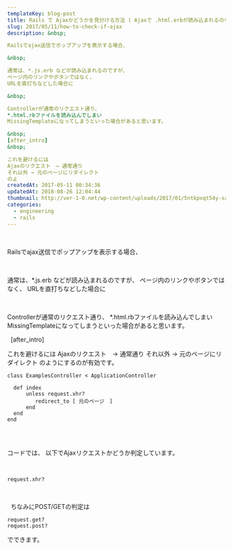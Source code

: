 ```yaml
---
templateKey: blog-post
title: Rails で Ajaxかどうかを見分ける方法 ( Ajaxで .html.erbが読み込まれるのを防ぐ）
slug: 2017/05/11/how-to-check-if-ajax
description: &nbsp;

Railsでajax送信でポップアップを表示する場合、

&nbsp;

通常は、*.js.erb などが読み込まれるのですが、
ページ内のリンクやボタンではなく、
URLを直打ちなどした場合に

&nbsp;

Controllerが通常のリクエスト通り、
*.html.rbファイルを読み込んでしまい
MissingTemplateになってしまうといった場合があると思います。

&nbsp;
[after_intro]
&nbsp;

これを避けるには
Ajaxのリクエスト　→ 通常通り
それ以外 → 元のページにリダイレクト
のよ
createdAt: 2017-05-11 00:34:36
updatedAt: 2018-08-26 12:04:44
thumbnail: http://ver-1-0.net/wp-content/uploads/2017/01/5ntkpxqt54y-sai-kiran-anagani.jpg
categories: 
  - engineering
  - rails
---
```


&nbsp;

Railsでajax送信でポップアップを表示する場合、

&nbsp;

通常は、*.js.erb などが読み込まれるのですが、
ページ内のリンクやボタンではなく、
URLを直打ちなどした場合に

&nbsp;

Controllerが通常のリクエスト通り、
*.html.rbファイルを読み込んでしまい
MissingTemplateになってしまうといった場合があると思います。

&nbsp;
[after_intro]
&nbsp;

これを避けるには
Ajaxのリクエスト　→ 通常通り
それ以外 → 元のページにリダイレクト
のようにするのが有効です。
<pre><code class="language-ruby">class ExamplesController &lt; ApplicationController

  def index 
      unless request.xhr?
         redirect_to [ 元のページ　]
      end 
  end
end

</code></pre>
&nbsp;

コードでは、
以下でAjaxリクエストかどうか判定しています。

&nbsp;
<pre><code class="language-markup">request.xhr?
</code></pre>
&nbsp;

&nbsp;
ちなみにPOST/GETの判定は
<pre><code class="language-markup">request.get?
request.post?
</code></pre>

でできます。

